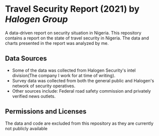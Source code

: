 # Travel Security Report (2021) by *Halogen Group*
A data-driven report on security situation in Nigeria. This repository contains a report on the state of travel security in Nigeria. The data and charts presented in the report was analyzed by me.

## Data Sources
* Some of the data was collected from Halogen Security's intel division(The company I work for at time of writing).
* Survey data was collected from both the general public and Halogen's network of security operatives.
* Other sources include: Federal road safety commission and privately verified news outlets.


## Permissions and Licenses
The data and code are excluded from this repository as they are currently not publicly available
